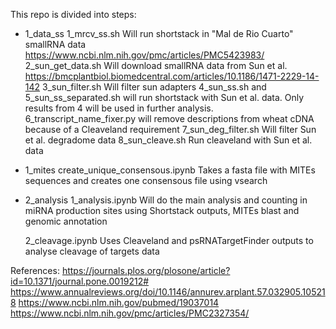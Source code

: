 This repo is divided into steps:

- 1_data_ss
    1_mrcv_ss.sh
        Will run shortstack in "Mal de Rio Cuarto" smallRNA data 
        https://www.ncbi.nlm.nih.gov/pmc/articles/PMC5423983/
    2_sun_get_data.sh
        Will download smallRNA data from Sun et al.
        https://bmcplantbiol.biomedcentral.com/articles/10.1186/1471-2229-14-142
    3_sun_filter.sh
        Will filter sun adapters
    4_sun_ss.sh and 5_sun_ss_separated.sh
        will run shortstack with Sun et al. data. Only results from 4 will be used in further analysis.
    6_transcript_name_fixer.py
        will remove descriptions from wheat cDNA because of a Cleaveland requirement
    7_sun_deg_filter.sh
        Will filter Sun et al. degradome data
    8_sun_cleave.sh
        Run cleaveland with Sun et al. data
- 1_mites
    create_unique_consensous.ipynb
        Takes a fasta file with MITEs sequences and creates one consensous file using vsearch


- 2_analysis
    1_analysis.ipynb
        Will do the main analysis and counting in miRNA production sites using Shortstack outputs, MITEs blast and genomic annotation

    2_cleavage.ipynb
        Uses Cleaveland and psRNATargetFinder outputs to analyse cleavage of targets data

References:
https://journals.plos.org/plosone/article?id=10.1371/journal.pone.0019212#
https://www.annualreviews.org/doi/10.1146/annurev.arplant.57.032905.105218
https://www.ncbi.nlm.nih.gov/pubmed/19037014
https://www.ncbi.nlm.nih.gov/pmc/articles/PMC2327354/